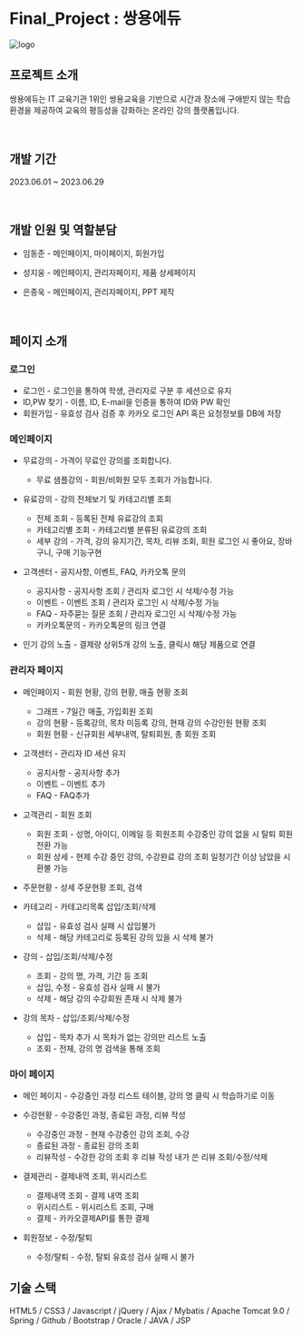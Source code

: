 # Final_Project : 쌍용에듀

![logo](https://github.com/dongjun-Lim96/Final_Project/assets/121374440/b41806a4-8a8c-49c5-86a3-041df2d8cf22)


## 프로젝트 소개
쌍용에듀는 IT 교육기관 1위인 쌍용교육을 기반으로
시간과 장소에 구애받지 않는 학습 환경을 제공하여
교육의 평등성을 강화하는 온라인 강의 플랫폼입니다.

<br>

## 개발 기간
2023.06.01 ~ 2023.06.29

<br>

## 개발 인원 및 역할분담
* 임동준 - 메인페이지, 마이페이지, 회원가입

* 성지웅 - 메인페이지, 관리자페이지, 제품 상세페이지

* 은종욱 - 메인페이지, 관리자페이지, PPT 제작

<br>

## 페이지 소개
### 로그인
* 로그인 -	로그인을 통하여 학생, 관리자로 구분 후 세션으로 유지 
* ID,PW 찾기 -	이름, ID, E-mail을 인증을 통하여 ID와 PW 확인
* 회원가입 -	유효성 검사 검증 후 카카오 로그인 API 혹은 요청정보를 DB에 저장

  
### 메인페이지
* 무료강의  -  가격이 무료인 강의를 조회합니다. 
  * 무료 샘플강의 - 회원/비화원 모두 조회가 가능합니다.  

* 유료강의  -  강의 전체보기 및 카테고리별 조회
  * 전체 조회 -	등록된 전체 유료강의 조회
  * 카테고리별 조회 -	카테고리별 분류된 유료강의 조회
  * 세부 강의 -	가격, 강의 유지기간, 목차, 리뷰 조회,
    회원 로그인 시 좋아요, 장바구니, 구매 기능구현

* 고객센터 - 	공지사항, 이벤트, FAQ, 카카오톡 문의
  * 공지사항 -	공지사항 조회 / 관리자 로그인 시 삭제/수정 가능
  * 이벤트 - 이벤트 조회 / 관리자 로그인 시 삭제/수정 가능
  * FAQ -	자주묻는 질문 조회 / 관리자 로그인 시 삭제/수정 가능
  * 카카오톡문의 -	카카오톡문의 링크 연결

* 인기 강의 노출 -	결제량 상위5개 강의 노출, 클릭시 해당 제품으로 연결

### 관리자 페이지
* 메인페이지	- 회원 현황, 강의 현황, 매출 현황 조회
  * 그래프 - 7일간 매출, 가입회원 조회
  * 강의 현황	- 등록강의, 목차 미등록 강의, 현재 강의 수강인원 현황 조회
  * 회원 현황 -	신규회원 세부내역, 탈퇴회원, 총 회원 조회

* 고객센터 -	관리자 ID 세션 유지
  * 공지사항 - 공지사항 추가
  * 이벤트 - 이벤트 추가
  * FAQ - FAQ추가

* 고객관리 -	회원 조회
  * 회원 조회 -	성명, 아이디, 이메일 등 회원조회
      수강중인 강의 없을 시 탈퇴 회원 전환 가능
  * 회원 상세 -	현제 수강 중인 강의, 수강완료 강의 조회
    일정기간 이상 남았을 시 환불 가능
    
* 주문현황 -	상세 주문현황 조회, 검색
  
* 카테고리 -	카테고리목록 삽입/조회/삭제
  * 삽입 -	유효성 검사 실패 시 삽입불가
  * 삭제 -	해당 카테고리로 등록된 강의 있을 시 삭제 불가

* 강의 -	삽입/조회/삭제/수정
  * 조회 -	강의 명, 가격, 기간 등 조회
  * 삽입, 수정 - 	유효성 검사 실패 시 불가
  * 삭제 -	해당 강의 수강회원 존재 시 삭제 불가

* 강의 목차 -	삽입/조회/삭제/수정
  * 삽입 -	목차 추가 시 목차가 없는 강의만 리스트 노출
  * 조회 -	전체, 강의 명 검색을 통해 조회

### 마이 페이지
* 메인 페이지 -	수강중인 과정 리스트 테이블, 강의 명 클릭 시 학습하기로 이동

* 수강현황 -	수강중인 과정, 종료된 과정, 리뷰 작성
  * 수강중인 과정 -	현재 수강중인 강의 조회, 수강
  * 종료된 과정 -	종료된 강의 조회
  * 리뷰작성 -	수강한 강의 조회 후 리뷰 작성
    내가 쓴 리뷰 조회/수정/삭제

* 결제관리 -	결제내역 조회, 위시리스트
  * 결제내역 조회 -	결제 내역 조회
  * 위시리스트 -	위시리스트 조회, 구매
  * 결제 -	카카오결제API를 통한 결제
  
* 회원정보 -	수정/탈퇴
  * 수정/탈퇴 -	수정, 탈퇴 유효성 검사 실패 시 불가 


## 기술 스택
HTML5 / CSS3 / Javascript / jQuery / Ajax / Mybatis / Apache Tomcat 9.0 / Spring / Github / Bootstrap / Oracle / JAVA / JSP
